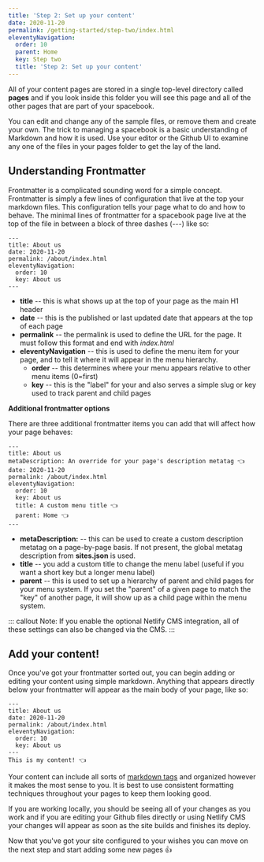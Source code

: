 ```yaml
---
title: 'Step 2: Set up your content' 
date: 2020-11-20
permalink: /getting-started/step-two/index.html
eleventyNavigation:
  order: 10
  parent: Home
  key: Step two 
  title: 'Step 2: Set up your content'
---
```

All of your content pages are stored in a single top-level directory called **pages** and if you look inside this folder you will see this page and all of the other pages that are part of your spacebook.

You can edit and change any of the sample files, or remove them and create your own. The trick to managing a spacebook is a basic understanding of Markdown and how it is used. Use your editor or the Github UI to examine any one of the files in your pages folder to get the lay of the land. 

## Understanding Frontmatter

Frontmatter is a complicated sounding word for a simple concept. Frontmatter is simply a few lines of configuration that live at the top your markdown files. This configuration tells your page what to do and how to behave. The minimal lines of frontmatter for a spacebook page live at the top of the file in between a block of three dashes (---) like so:

```
---
title: About us 
date: 2020-11-20
permalink: /about/index.html
eleventyNavigation:
  order: 10
  key: About us 
---
```

* **title** -- this is what shows up at the top of your page as the main H1 header
* **date** -- this is the published or last updated date that appears at the top of each page
* **permalink** -- the permalink is used to define the URL for the page. It must follow this format and end with *index.html*
* **eleventyNavigation** -- this is used to define the menu item for your page, and to tell it where it will appear in the menu hierarchy.
  * **order** -- this determines where your menu appears relative to other menu items (0=first) 
  * **key** -- this is the "label" for your and also serves a simple slug or key used to track parent and child pages

**Additional frontmatter options**

There are three additional frontmatter items you can add that will affect how your page behaves:

```
---
title: About us 
metaDescription: An override for your page's description metatag 👈 
date: 2020-11-20
permalink: /about/index.html
eleventyNavigation:
  order: 10
  key: About us 
  title: A custom menu title 👈
  parent: Home 👈
---

```

* **metaDescription:** -- this can be used to create a custom description metatag on a page-by-page basis. If not present, the global metatag description from **sites.json** is used.
* **title** -- you add a custom title to change the menu label (useful if you want a short key but a longer menu label) 
* **parent** -- this is used to set up a hierarchy of parent and child pages for your menu system. If you set the "parent" of a given page to match the "key" of another page, it will show up as a child page within the menu system.

::: callout
Note: If you enable the optional Netlify CMS integration, all of these settings can also be changed via the CMS.
:::

## Add your content! 

Once you've got your frontmatter sorted out, you can begin adding or editing your content using simple markdown. Anything that appears directly below your frontmatter will appear as the main body of your page, like so:

```
---
title: About us 
date: 2020-11-20
permalink: /about/index.html
eleventyNavigation:
  order: 10
  key: About us 
---
This is my content! 👈

```

Your content can include all sorts of [markdown tags](/markdown) and organized however it makes the most sense to you. It is best to use consistent formatting techniques throughout your pages to keep them looking good. 

If you are working locally, you should be seeing all of your changes as you work and if you are editing your Github files directly or using Netlify CMS your changes will appear as soon as the site builds and finishes its deploy.




Now that you've got your site configured to your wishes you can move on the next step and start adding some new pages 👍